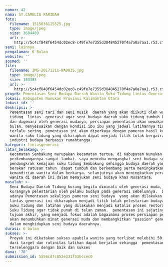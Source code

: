 ```yaml
---
nomor: 42
nama: SY.CAMELIA FARIDAH
foto:
  filename: 1515636115525.jpg
  type: image/jpeg
  size: 3684489
  url: >-
    http://5c4cf848f6454dc02ec8-c49fe7e7355d384845270f4a7a0a7aa1.r53.cf2.rackcdn.com/0e9bc480-0bb6-459e-b2fa-19e2f3b94ba3/1515636115525.jpg
seni: lainnya
pengalaman: 6 Bulan
website: ''
sosmed: ''
file:
  filename: IMG-20171211-WA0035.jpg
  type: image/jpeg
  size: 183385
  url: >-
    http://5c4cf848f6454dc02ec8-c49fe7e7355d384845270f4a7a0a7aa1.r53.cf2.rackcdn.com/c6192060-22e8-4364-b4e9-1d08a592a8e5/IMG-20171211-WA0035.jpg
proyek: Pementasan Seni Budaya Daerah Wanita Suku Tidung Lintas Generasi
lokasi: Kabupaten Nunukan Provinsi Kalimantan Utara
lokasi_id: ''
deskripsi: >-
  Pementasan seni tari dan seni musik  daerah yang akan diikuti oleh wanita suku
  tidung  lintas  generasi agar seni budaya daerah suku tidung tumbuh kembali
  dan digemari oleh generasi mudanya, persiapan pementasan akan memakan waktu 6
  bulan, menyesuaikan dengan kondisi ibu ibu yang jadwal latihannya tidak bisa
  terlalu sering. pementasan ini akan diperkaya dengan pameran hasil kreativitas
  wanita suku tidung yang diharapkan dapat menjadi titik tolak bergairahnya
  industri budaya berbasis rumahtangga.
kategori: lintasgenerasi
latar_belakang: >-
  Kecamatan Sembakung merupakan kecamatan tertua. di Kabupaten Nunukan. Namun
  perkembangannya sangat lambat. saya mencoba mengangkat seni budaya sebagai
  pendongkrak kemajuan suku tidung Sembakung sehingga budaya daerah yang telah
  berakar ratusan tahun  dapat tumbuh dan berkembang serta meningkatkan
  kemandirian wanita dalam berkarya. selanjutnya akan meningkatkan peran serta
  wanita di daerah ini dalam memajukan seni budaya khas Nusantara. 
masalah: >-
  Seni Budaya Daerah Tidung kurang begitu diminati oleh generasi muda, karena
  kurangnya pelestarian oleh pelaku budaya pada generasi sebelumnya.  Dengan
  adanya Pementasan sekaligus pameran seni budaya  yang akan dilakukan oleh
  lintas generasi ini diharapkan menjadi titik tolak pelestarian budaya daerah
  Suku Tidung dan latihan yang dilakukan menjadi katalis proses restorasi budaya
  Suku Tidung agar tidak punah di telan zaman.  pementasan ini sejatinya bukan
  tujuan akhir, yang menjadi fokus adalah bagaimana proses persiapan pementasan
  akan menumbuhkan minat generasi muda dan membangkitkan "passion" generasi tua
  dalam menghidupkan seni budaya daerahnya.
durasi: 6 bulan
sukses: >-
  Proyek ini dikatakan sukses apabila wanita yang terlibat melebihi 50  persen
  dari target dan rutinitas latihan dapat berjalan sehingga  pementasan dapat
  terselenggara dengan baik dan sukses
dana: '70'
submission_id: 5a56cd7c852e331f53bccec0
---
```


